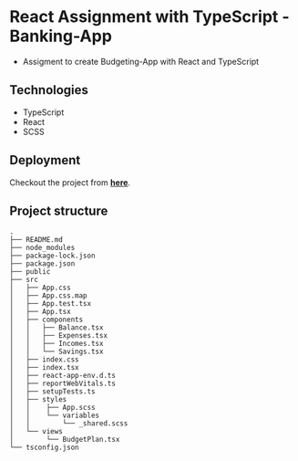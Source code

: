 # React Assignment with TypeScript - Banking-App

- Assigment to create Budgeting-App with React and TypeScript

## Technologies

- TypeScript
- React
- SCSS

## Deployment

Checkout the project from **[here](https://subdued-icicle.surge.sh/)**.

## Project structure
```	
.
├── README.md
├── node_modules
├── package-lock.json
├── package.json
├── public
├── src 
│   ├── App.css
│   ├── App.css.map
│   ├── App.test.tsx
│   ├── App.tsx
│   ├── components
│   │   ├── Balance.tsx
│   │   ├── Expenses.tsx
│   │   ├── Incomes.tsx
│   │   └── Savings.tsx
│   ├── index.css
│   ├── index.tsx
│   ├── react-app-env.d.ts
│   ├── reportWebVitals.ts
│   ├── setupTests.ts
│   ├── styles
│   │    ├── App.scss
│   │    └── variables
│   │        └── _shared.scss
│   └── views
│        └── BudgetPlan.tsx  
└── tsconfig.json
